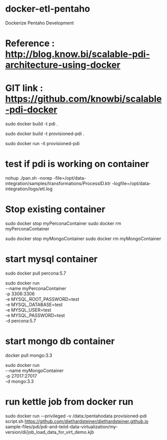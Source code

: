 # docker-etl-pentaho
Dockerize Pentaho Development

# Reference 	: http://blog.know.bi/scalable-pdi-architecture-using-docker
# GIT link 	: https://github.com/knowbi/scalable-pdi-docker

sudo docker build -t pdi .

sudo docker build -t provisioned-pdi .

sudo docker run -it provisioned-pdi

# test if pdi is working on container
nohup ./pan.sh -norep -file=/opt/data-integration/samples/transformations/ProcessID.ktr -logfile=/opt/data-integration/logs/etl.log

# Stop existing container

sudo docker stop myPerconaContainer
sudo docker rm myPerconaContainer

sudo docker stop myMongoContainer
sudo docker rm myMongoContainer

# start mysql container
sudo docker pull percona:5.7

sudo docker run \
--name myPerconaContainer \
-p 3306:3306 \
-e MYSQL_ROOT_PASSWORD=test \
-e MYSQL_DATABASE=test \
-e MYSQL_USER=test \
-e MYSQL_PASSWORD=test \
-d percona:5.7

# start mongo db container
docker pull mongo:3.3

sudo docker run \
--name myMongoContainer \
-p 27017:27017 \
-d mongo:3.3

# run kettle job from docker run
sudo docker run --privileged -v /data:/pentahodata provisioned-pdi script.sh https://github.com/diethardsteiner/diethardsteiner.github.io sample-files/pdi/pdi-and-teiid-data-virtualization/my-version/di/job_load_data_for_virt_demo.kjb
